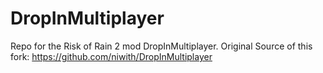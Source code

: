 # DropInMultiplayer
Repo for the Risk of Rain 2 mod DropInMultiplayer.
Original Source of this fork: https://github.com/niwith/DropInMultiplayer
